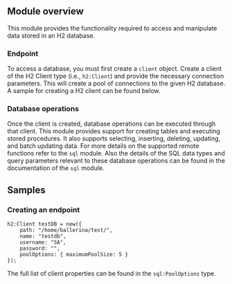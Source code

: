 ## Module overview

This module provides the functionality required to access and manipulate data stored in an H2 database. 

### Endpoint 

To access a database, you must first create a `client` object. Create a client of the H2 Client type (i.e., `h2:Client`) and provide the necessary connection parameters. This will create a pool of connections to the given H2 database. A sample for creating a H2 client can be found below.

### Database operations

Once the client is created, database operations can be executed through that client. This module provides support for creating tables and executing stored procedures. It also supports selecting, inserting, deleting, updating, and batch updating data. For more details on the supported remote functions refer to the `sql` module. Also the details of the SQL data types and query parameters relevant to these database operations can be found in the documentation of the `sql` module.

## Samples

### Creating an endpoint
```ballerina
h2:Client testDB = new({
    path: "/home/ballerina/test/",
    name: "testdb",
    username: "SA",
    password: "",
    poolOptions: { maximumPoolSize: 5 }
});
```
The full list of client properties can be found in the `sql:PoolOptions` type.

